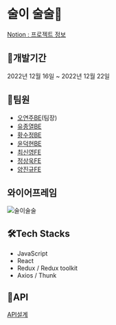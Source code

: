 # 술이 술술🍻
[Notion : 프로젝트 정보](https://www.notion.so/SA-7-a638bed536bb4b7f9a92ad6b0fac8fa2)

## 📆개발기간

2022년 12월 16일 ~ 2022년 12월 22일

## 👯팀원

- [오연주BE](https://github.com/OhYeonJu)(팀장)
- [유종열BE](https://github.com/jongyeol2)
- [황수정BE](https://github.com/Hwangbambi)
- [윤덕현BE](https://github.com/yundukhyun)
- [최신영FE](https://github.com/front-chan)
- [정상욱FE](https://github.com/JSU0318)
- [양진규FE](https://github.com/jjolraman)

## 와이어프레임

![술이술술](https://media.discordapp.net/attachments/1037267111585792020/1053338900812288010/83963AE8-9190-42BA-9656-592672551756.gif?width=856&height=504)

## 🛠️Tech Stacks

- JavaScript
- React
- Redux / Redux toolkit
- Axios / Thunk

## 👀API

[API설계](https://www.notion.so/SA-7-a638bed536bb4b7f9a92ad6b0fac8fa2#a68aa12d14e14e349be983b1c87ae9a8)

